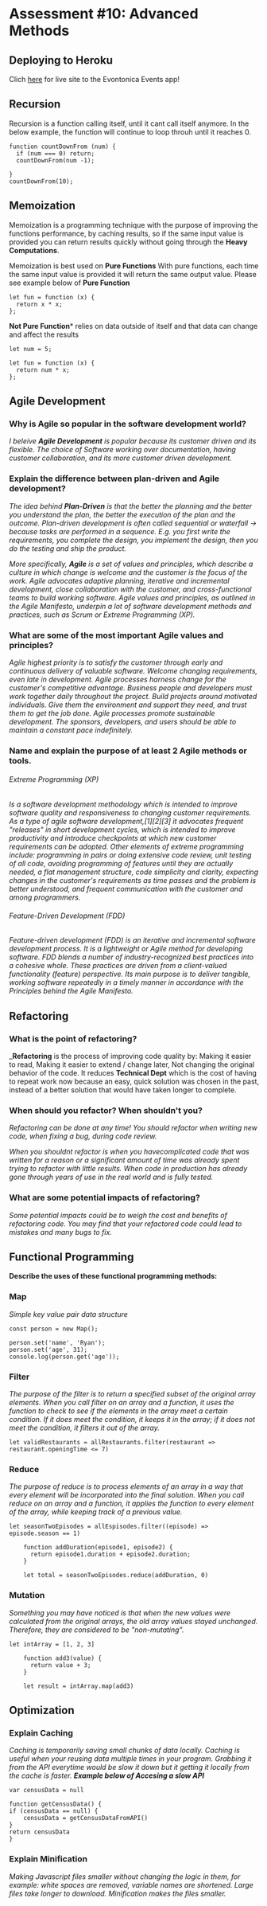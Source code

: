 # Assessment #10: Advanced Methods

## Deploying to Heroku

Clich [here](https://eventonica-recat-api.herokuapp.com/) for live site to the Evontonica Events app!

## Recursion

Recursion is a function calling itself, until it cant call itself anymore. In the below example, the function will continue to loop throuh until it reaches 0.

```
function countDownFrom (num) {
  if (num === 0) return;     
  countDownFrom(num -1);

}
countDownFrom(10);
```

## Memoization

Memoization is a programming technique with the purpose of improving the functions performance, by caching results, so if the same input value is provided you can return results quickly without going through the **Heavy Computations**.

Memoization is best used on **Pure Functions** With pure functions, each time the same input value is provided it will return the same output value. Please see example below of **Pure Function**

```
let fun = function (x) {
  return x * x;
};
```
**Not Pure Function*** relies on data outside of itself and that data can change and affect the results

```
let num = 5;

let fun = function (x) {
  return num * x;
};
```
## Agile Development

### Why is Agile so popular in the software development world?<br>

_I beleive **Agile Development** is popular because its customer driven and its flexible. The choice of Software working over documentation, having customer collaboration, and its more customer driven development._

### Explain the difference between plan-driven and Agile development?<br>

_The idea behind **Plan-Driven** is that the better the planning and the better you understand the plan, the better the execution of the plan and the outcome. Plan-driven development is often called sequential or waterfall -> because tasks are performed in a sequence. E.g. you first write the requirements, you complete the design, you implement the design, then you do the testing and ship the product._

_More specifically, **Agile** is a set of values and principles, which describe a culture in which change is welcome and the customer is the focus of the work. Agile advocates adaptive planning, iterative and incremental development, close collaboration with the customer, and cross-functional teams to build working software. Agile values and principles, as outlined in the Agile Manifesto, underpin a lot of software development methods and practices, such as Scrum or Extreme Programming (XP)._

### What are some of the most important Agile values and principles?<br>

_Agile highest priority is to satisfy the customer through early and continuous delivery of valuable software. Welcome changing requirements, even late in development. Agile processes harness change for the customer's competitive advantage. Business people and developers must work together daily throughout the project. Build projects around motivated individuals. Give them the environment and support they need, and trust them to get the job done. Agile processes promote sustainable development. The sponsors, developers, and  users should be able to maintain a constant pace indefinitely._ 

### Name and explain the purpose of at least 2 Agile methods or tools.<br>

###### Extreme Programming (XP)<br>

_Is a software development methodology which is intended to improve software quality and responsiveness to changing customer requirements. As a type of agile software development,[1][2][3] it advocates frequent "releases" in short development cycles, which is intended to improve productivity and introduce checkpoints at which new customer requirements can be adopted. Other elements of extreme programming include: programming in pairs or doing extensive code review, unit testing of all code, avoiding programming of features until they are actually needed, a flat management structure, code simplicity and clarity, expecting changes in the customer's requirements as time passes and the problem is better understood, and frequent communication with the customer and among programmers._ 

###### Feature-Driven Development (FDD)<br>
_Feature-driven development (FDD) is an iterative and incremental software development process. It is a lightweight or Agile method for developing software. FDD blends a number of industry-recognized best practices into a cohesive whole. These practices are driven from a client-valued functionality (feature) perspective. Its main purpose is to deliver tangible, working software repeatedly in a timely manner in accordance with the Principles behind the Agile Manifesto._


## Refactoring<br>

### What is the point of refactoring?<br>

_**Refactoring** is the process of improving code quality by: Making it easier to read, Making it easier to extend / change later, Not changing the original behavior of the code. It reduces **Technical Dept** which is the cost of having to repeat work now because an easy, quick solution was chosen in the past, instead of a better solution that would have taken longer to complete.

### When should you refactor?  When shouldn't you?<br>

_Refactoring can be done at any time! You should refactor when writing new code, when fixing a bug, during code review._<br> 

_When you shouldnt refactor is when you havecomplicated code that was written for a reason or a significant amount of time was already spent trying to refactor with little results. When code in production has already gone through years of use in the real world and is fully tested._

### What are some potential impacts of refactoring?<br>

_Some potential impacts could be to weigh the cost and benefits of refactoring code. You may find that your refactored code could lead to mistakes and many bugs to fix._

## Functional Programming<br>

**Describe the uses of these functional programming methods:**<br>

### Map<br>
_Simple key value pair data structure_

```
const person = new Map();

person.set('name', 'Ryan');
person.set('age', 31);
console.log(person.get('age'));
```
### Filter<br>

_The purpose of the filter is to return a specified subset of the original array elements. When you call filter on an array and a function, it uses the function to check to see if the elements in the array meet a certain condition. If it does meet the condition, it keeps it in the array; if it does not meet the condition, it filters it out of the array._

```
let validRestaurants = allRestaurants.filter(restaurant => restaurant.openingTime <= 7)
```

### Reduce<br>
_The purpose of reduce is to process elements of an array in a way that every element will be incorporated into the final solution. When you call reduce on an array and a function, it applies the function to every element of the array, while keeping track of a previous value._
```
let seasonTwoEpisodes = allEspisodes.filter((episode) => episode.season == 1)

    function addDuration(episode1, episode2) {
      return episode1.duration + episode2.duration;
    }

    let total = seasonTwoEpisodes.reduce(addDuration, 0)
```

### Mutation<br>
_Something you may have noticed is that when the new values were calculated from the original arrays, the old array values stayed unchanged. Therefore, they are considered to be "non-mutating"._

```
let intArray = [1, 2, 3]

    function add3(value) {
      return value + 3;
    }

    let result = intArray.map(add3) 
```
   

## Optimization<br>

### Explain Caching<br>

_Caching is temporarily saving small chunks of data locally. Caching is useful when your reusing data multiple times in your program. Grabbing it from the API everytime would be slow it down but it getting it locally from the cache is faster. **Example below of Accesing a slow API**_

```
var censusData = null

function getCensusData() {
if (censusData == null) {
	censusData = getCensusDataFromAPI()
}
return censusData
}
```

### Explain Minification<br>

_Making Javascript files smaller without changing the logic in them, for example: white spaces are removed, variable names are shortened. Large files take longer to download. Minification makes the files smaller._


